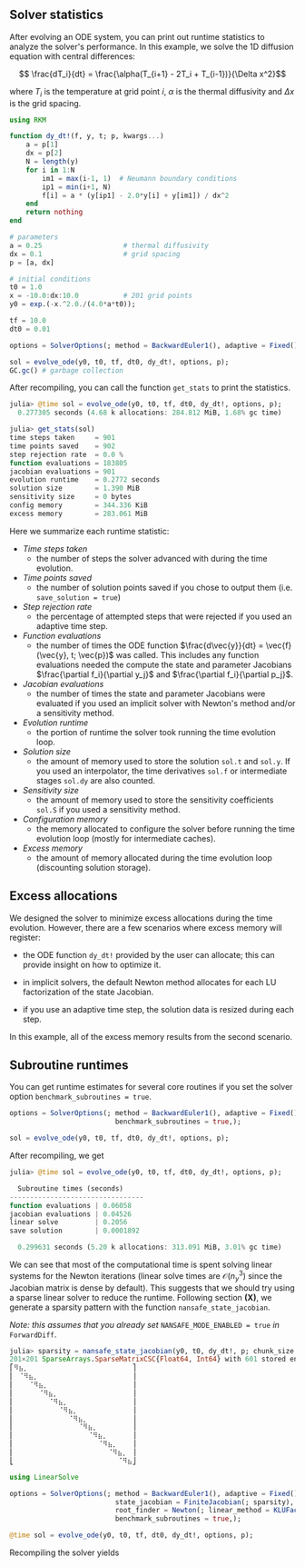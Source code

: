 
## Solver statistics

After evolving an ODE system, you can print out runtime statistics to analyze the solver's performance. In this example, we solve the 1D diffusion equation with central differences:

```math
    \frac{dT_i}{dt} = \frac{\alpha(T_{i+1} - 2T_i + T_{i-1})}{\Delta x^2}
```
where $T_i$ is the temperature at grid point $i$, $\alpha$ is the thermal diffusivity and $\Delta x$ is the grid spacing.

```julia
using RKM

function dy_dt!(f, y, t; p, kwargs...)
    a = p[1]
    dx = p[2]
    N = length(y)
    for i in 1:N
        im1 = max(i-1, 1)  # Neumann boundary conditions
        ip1 = min(i+1, N)
        f[i] = a * (y[ip1] - 2.0*y[i] + y[im1]) / dx^2
    end
    return nothing
end

# parameters
a = 0.25                    # thermal diffusivity
dx = 0.1                    # grid spacing
p = [a, dx]

# initial conditions
t0 = 1.0
x = -10.0:dx:10.0           # 201 grid points
y0 = exp.(-x.^2.0./(4.0*a*t0));

tf = 10.0
dt0 = 0.01

options = SolverOptions(; method = BackwardEuler1(), adaptive = Fixed(),);

sol = evolve_ode(y0, t0, tf, dt0, dy_dt!, options, p);
GC.gc() # garbage collection
```

After recompiling, you can call the function `get_stats` to print the statistics.

```julia
julia> @time sol = evolve_ode(y0, t0, tf, dt0, dy_dt!, options, p);
  0.277305 seconds (4.68 k allocations: 284.812 MiB, 1.68% gc time)

julia> get_stats(sol)
time steps taken     = 901
time points saved    = 902
step rejection rate  = 0.0 %
function evaluations = 183805
jacobian evaluations = 901
evolution runtime    = 0.2772 seconds
solution size        = 1.390 MiB
sensitivity size     = 0 bytes
config memory        = 344.336 KiB
excess memory        = 283.061 MiB
```

Here we summarize each runtime statistic:

- *Time steps taken*
    - the number of steps the solver advanced with during the time evolution.
- *Time points saved*
    - the number of solution points saved if you chose to output them (i.e. `save_solution = true`)
- *Step rejection rate*
    - the percentage of attempted steps that were rejected if you used an adaptive time step.
- *Function evaluations*
    - the number of times the ODE function $\frac{d\vec{y}}{dt} = \vec{f}(\vec{y}, t; \vec{p})$ was called. This includes any function evaluations needed the compute the state and parameter Jacobians $\frac{\partial f_i}{\partial y_j}$ and $\frac{\partial f_i}{\partial p_j}$.
- *Jacobian evaluations*
    - the number of times the state and parameter Jacobians were evaluated if you used an implicit solver with Newton's method and/or a sensitivity method.
- *Evolution runtime*
    - the portion of runtime the solver took running the time evolution loop.
- *Solution size*
    - the amount of memory used to store the solution `sol.t` and `sol.y`. If you used an interpolator, the time derivatives `sol.f` or intermediate stages `sol.dy` are also counted.
- *Sensitivity size*
    - the amount of memory used to store the sensitivity coefficients `sol.S` if you used a sensitivity method.
- *Configuration memory*
    - the memory allocated to configure the solver before running the time evolution loop (mostly for intermediate caches).
- *Excess memory*
    - the amount of memory allocated during the time evolution loop (discounting solution storage).

## Excess allocations

We designed the solver to minimize excess allocations during the time evolution. However, there are a few scenarios where excess memory will register:

- the ODE function `dy_dt!` provided by the user can allocate; this can provide insight on how to optimize it.

- in implicit solvers, the default Newton method allocates for each LU factorization of the state Jacobian.

- if you use an adaptive time step, the solution data is resized during each step.

In this example, all of the excess memory results from the second scenario.

## Subroutine runtimes

You can get runtime estimates for several core routines if you set the solver option `benchmark_subroutines = true`.

```julia
options = SolverOptions(; method = BackwardEuler1(), adaptive = Fixed(),
                          benchmark_subroutines = true,);

sol = evolve_ode(y0, t0, tf, dt0, dy_dt!, options, p);
```

After recompiling, we get

```julia
julia> @time sol = evolve_ode(y0, t0, tf, dt0, dy_dt!, options, p);

  Subroutine times (seconds)
---------------------------------
function evaluations | 0.06058
jacobian evaluations | 0.04526
linear solve         | 0.2056
save solution        | 0.0001892

  0.299631 seconds (5.20 k allocations: 313.091 MiB, 3.01% gc time)
```

We can see that most of the computational time is spent solving linear systems for the Newton iterations (linear solve times are $\mathcal{O}(n_y^3)$ since the Jacobian matrix is dense by default). This suggests that we should try using a sparse linear solver to reduce the runtime. Following section **(X)**, we generate a sparsity pattern with the function `nansafe_state_jacobian`.

*Note: this assumes that you already set* `NANSAFE_MODE_ENABLED = true` *in* `ForwardDiff`.

```julia
julia> sparsity = nansafe_state_jacobian(y0, t0, dy_dt!, p; chunk_size = 1)
201×201 SparseArrays.SparseMatrixCSC{Float64, Int64} with 601 stored entries:
⎡⠻⣦⡀⠀⠀⠀⠀⠀⠀⠀⠀⠀⠀⠀⠀⠀⠀⠀⠀⠀⠀⠀⠀⠀⎤
⎢⠀⠈⠻⣦⡀⠀⠀⠀⠀⠀⠀⠀⠀⠀⠀⠀⠀⠀⠀⠀⠀⠀⠀⠀⎥
⎢⠀⠀⠀⠈⠻⣦⡀⠀⠀⠀⠀⠀⠀⠀⠀⠀⠀⠀⠀⠀⠀⠀⠀⠀⎥
⎢⠀⠀⠀⠀⠀⠈⠻⣦⡀⠀⠀⠀⠀⠀⠀⠀⠀⠀⠀⠀⠀⠀⠀⠀⎥
⎢⠀⠀⠀⠀⠀⠀⠀⠈⠻⣦⡀⠀⠀⠀⠀⠀⠀⠀⠀⠀⠀⠀⠀⠀⎥
⎢⠀⠀⠀⠀⠀⠀⠀⠀⠀⠈⠻⣦⡀⠀⠀⠀⠀⠀⠀⠀⠀⠀⠀⠀⎥
⎢⠀⠀⠀⠀⠀⠀⠀⠀⠀⠀⠀⠈⠻⣦⡀⠀⠀⠀⠀⠀⠀⠀⠀⠀⎥
⎢⠀⠀⠀⠀⠀⠀⠀⠀⠀⠀⠀⠀⠀⠈⠻⣦⡀⠀⠀⠀⠀⠀⠀⠀⎥
⎢⠀⠀⠀⠀⠀⠀⠀⠀⠀⠀⠀⠀⠀⠀⠀⠈⠻⣦⡀⠀⠀⠀⠀⠀⎥
⎢⠀⠀⠀⠀⠀⠀⠀⠀⠀⠀⠀⠀⠀⠀⠀⠀⠀⠈⠻⣦⡀⠀⠀⠀⎥
⎢⠀⠀⠀⠀⠀⠀⠀⠀⠀⠀⠀⠀⠀⠀⠀⠀⠀⠀⠀⠈⠻⣦⡀⠀⎥
⎣⠀⠀⠀⠀⠀⠀⠀⠀⠀⠀⠀⠀⠀⠀⠀⠀⠀⠀⠀⠀⠀⠈⠻⣦⎦
```

```julia
using LinearSolve

options = SolverOptions(; method = BackwardEuler1(), adaptive = Fixed(),
                          state_jacobian = FiniteJacobian(; sparsity),
                          root_finder = Newton(; linear_method = KLUFactorization(),),
                          benchmark_subroutines = true,);

@time sol = evolve_ode(y0, t0, tf, dt0, dy_dt!, options, p);
```

Recompiling the solver yields